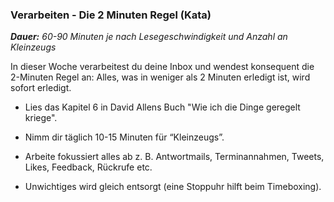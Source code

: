 ### Verarbeiten - Die 2 Minuten Regel (Kata)

_**Dauer:** 60-90 Minuten je nach Lesegeschwindigkeit und Anzahl an Kleinzeugs_

In dieser Woche verarbeitest du deine Inbox und wendest konsequent die 2-Minuten Regel  an: Alles, was in weniger als 2 Minuten erledigt ist, wird sofort erledigt.

- Lies das Kapitel 6 in David Allens Buch "Wie ich die Dinge geregelt kriege".

- Nimm dir täglich 10-15 Minuten für “Kleinzeugs”.
- Arbeite fokussiert alles ab z. B. Antwortmails, Terminannahmen, Tweets, Likes, Feedback, Rückrufe etc.
- Unwichtiges wird gleich entsorgt (eine Stoppuhr hilft beim Timeboxing).
